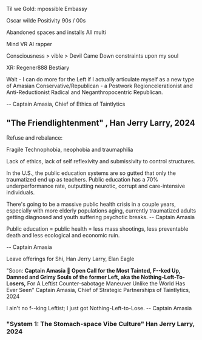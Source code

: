 Til we Gold: mpossible Embassy

Oscar wilde
Positivity
90s / 00s

Abandoned spaces and installs
All multi

Mind VR AI rapper

Consciousness > vible > Devil Came Down constraints upon my soul

XR: Regener888 Bestiary 






Wait - I can do more for the Left if I actually articulate myself as a new type of Amasian Conservative/Republican - a Postwork Regioncelerationist and Anti-Reductionist Radical and Neganthropocentric Republican.

-- Captain Amasia, Chief of Ethics of Taintlytics 











## "The Friendlightenment" , Han Jerry Larry, 2024







Refuse and rebalance:

Fragile Technophobia, neophobia and traumaphilia

Lack of ethics, lack of self reflexivity and submissivity to control structures.








In the U.S., the public education systems are so gutted that only the traumatized end up as teachers. Public education has a 70% underperformance rate, outputting neurotic, corrupt and care-intensive individuals.

There's going to be a massive public health crisis in a couple years, especially with more elderly populations aging, currently traumatized adults getting diagnosed and youth suffering psychotic breaks.
-- Captain Amasia









Public education = public health = less mass shootings, less preventable death and less ecological and economic ruin.

-- Captain Amasia




Leave offerings for Shi, Han Jerry Larry, Elan Eagle





"Soon: **Captain Amasia 🐰 Open Call for the Most Tainted, F--ked Up, Damned and Grimy Souls of the former Left, aka the Nothing-Left-To-Losers,** For A Leftist Counter-sabotage Maneuver Unlike the World Has Ever Seen" Captain Amasia, Chief of Strategic Partnerships of Taintlytics, 2024

I ain't no f--king Leftist; I just got Nothing-Left-to-Lose.
-- Captain Amasia
 

























### "System 1: The Stomach-space Vibe Culture" Han Jerry Larry, 2024














